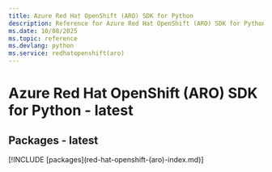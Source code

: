 ```yaml
---
title: Azure Red Hat OpenShift (ARO) SDK for Python
description: Reference for Azure Red Hat OpenShift (ARO) SDK for Python
ms.date: 10/08/2025
ms.topic: reference
ms.devlang: python
ms.service: redhatopenshift(aro)
---
```

# Azure Red Hat OpenShift (ARO) SDK for Python - latest
## Packages - latest
[!INCLUDE [packages](red-hat-openshift-(aro\)-index.md)]